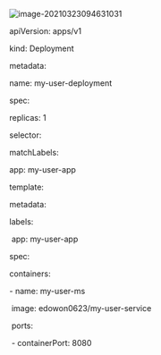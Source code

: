 ![image-20210323094631031](C:\Users\MIN\AppData\Roaming\Typora\typora-user-images\image-20210323094631031.png)





apiVersion: apps/v1

kind: Deployment

metadata:

 name: my-user-deployment

spec:

 replicas: 1

 selector:

  matchLabels:

   app: my-user-app

 template:

  metadata:

   labels:

​    app: my-user-app

  spec:

   containers:

   \- name: my-user-ms

​    image: edowon0623/my-user-service

​    ports:

​    \- containerPort: 8080